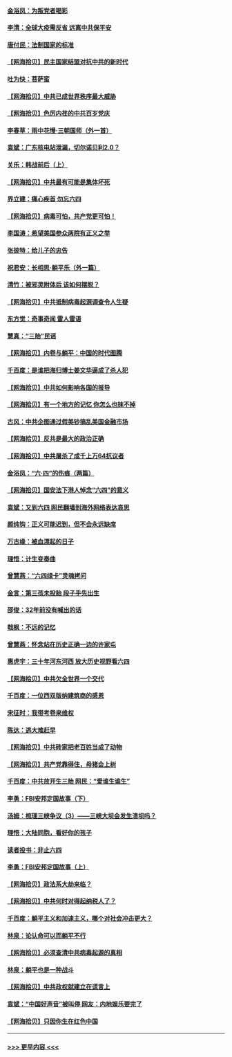 #### [金浴凤：为叛党者喝彩](../pages/nsc993/n13034058.md?t=06201302) 
#### [李清：全球大疫需反省 远离中共保平安](../pages/nsc993/n13033784.md?t=06201302) 
#### [唐付民：法制国家的标准](../pages/nsc993/n13032944.md?t=06201302) 
#### [【网海拾贝】民主国家结盟对抗中共的新时代](../pages/nsc993/n13031717.md?t=06201302) 
#### [吐为快：菩萨蛮](../pages/nsc993/n13030033.md?t=06201302) 
#### [【网海拾贝】中共已成世界秩序最大威胁](../pages/nsc993/n13028138.md?t=06201302) 
#### [【网海拾贝】色厉内荏的中共百岁党庆](../pages/nsc993/n13025582.md?t=06201302) 
#### [李春草：雨中花慢‧三朝国师（外一首）](../pages/nsc993/n13025567.md?t=06201302) 
#### [袁斌：广东核电站泄漏，切尔诺贝利2.0？](../pages/nsc993/n13025475.md?t=06201302) 
#### [关乐：韩战前后（上）](../pages/nsc993/n13025387.md?t=06201302) 
#### [【网海拾贝】中共最有可能是集体坏死](../pages/nsc993/n13023101.md?t=06201302) 
#### [界立建：痛心疾首 勿忘六四](../pages/nsc993/n13022339.md?t=06201302) 
#### [【网海拾贝】病毒可怕，共产党更可怕！](../pages/nsc993/n13020728.md?t=06201302) 
#### [李国涛：希望美国参众两院有正义之举](../pages/nsc993/n13020674.md?t=06201302) 
#### [张彼特：给儿子的忠告](../pages/nsc993/n13018934.md?t=06201302) 
#### [祝君安：长相思‧躺平乐（外一篇）](../pages/nsc993/n13018923.md?t=06201302) 
#### [清竹：被邪灵附体后 该如何摆脱？](../pages/nsc993/n13018877.md?t=06201302) 
#### [【网海拾贝】中共抵制病毒起源调查令人生疑](../pages/nsc993/n13017785.md?t=06201302) 
#### [东方觉：奇事奇闻 雷人雷语](../pages/nsc993/n13017577.md?t=06201302) 
#### [慧真：“三胎”民谣](../pages/nsc993/n13017394.md?t=06201302) 
#### [【网海拾贝】内卷与躺平：中国的时代图腾](../pages/nsc993/n13016128.md?t=06201302) 
#### [千百度：是谁把海归博士姜文华逼成了杀人犯](../pages/nsc993/n13015218.md?t=06201302) 
#### [【网海拾贝】中共如何影响各国的报导](../pages/nsc993/n13012599.md?t=06201302) 
#### [【网海拾贝】有一个地方的记忆 你怎么也抹不掉](../pages/nsc993/n13009802.md?t=06201302) 
#### [古风：中共企图通过假美钞搞乱美国金融市场](../pages/nsc993/n13009626.md?t=06201302) 
#### [【网海拾贝】反共是最大的政治正确](../pages/nsc993/n13007051.md?t=06201302) 
#### [【网海拾贝】中共屠杀了成千上万64抗议者](../pages/nsc993/n13002713.md?t=06201302) 
#### [金浴凤：“六·四”的伤痕（两篇）](../pages/nsc993/n13001719.md?t=06201302) 
#### [【网海拾贝】国安法下港人悼念“六四”的意义](../pages/nsc993/n13001039.md?t=06201302) 
#### [袁斌：又到六四 网民翻墙到海外网络表达哀思](../pages/nsc993/n13000995.md?t=06201302) 
#### [颜纯钩：正义可能迟到，但不会永远缺席](../pages/nsc993/n13000920.md?t=06201302) 
#### [万古缘：被血漂起的日子](../pages/nsc993/n13000914.md?t=06201302) 
#### [理悟：计生变奏曲](../pages/nsc993/n13000414.md?t=06201302) 
#### [曾慧燕：“六四绿卡”灵魂拷问](../pages/nsc993/n13000277.md?t=06201302) 
#### [金言：第三孩未投胎 段子手先出生](../pages/nsc993/n13000215.md?t=06201302) 
#### [邵俊：32年前没有喊出的话](../pages/nsc993/n13000181.md?t=06201302) 
#### [戟枫：不远的记忆](../pages/nsc993/n13000121.md?t=06201302) 
#### [曾慧燕：怀念站在历史正确一边的许家屯](../pages/nsc993/n13000073.md?t=06201302) 
#### [惠虎宇：三十年河东河西 放大历史视野看六四](../pages/nsc993/n13000018.md?t=06201302) 
#### [【网海拾贝】中共欠全世界一个交代](../pages/nsc993/n12998706.md?t=06201302) 
#### [千百度：一位西双版纳建筑商的感恩](../pages/nsc993/n12998487.md?t=06201302) 
#### [宋征时：我带考卷来维权](../pages/nsc993/n12994088.md?t=06201302) 
#### [陈达：逃大难赶早](../pages/nsc993/n12993569.md?t=06201302) 
#### [【网海拾贝】中共砖家把老百姓当成了动物](../pages/nsc993/n12993483.md?t=06201302) 
#### [【网海拾贝】共产党靠得住，母猪会上树](../pages/nsc993/n12990730.md?t=06201302) 
#### [千百度：中共放开生三胎 网民：“爱谁生谁生”](../pages/nsc993/n12990644.md?t=06201302) 
#### [李勇：FBI安邦定国故事（下）](../pages/nsc993/n12987854.md?t=06201302) 
#### [汤姆：梳理三峡争议（3）——三峡大坝会发生溃坝吗？](../pages/nsc993/n12989806.md?t=06201302) 
#### [理悟：大陆同胞，看好你的孩子](../pages/nsc993/n12989778.md?t=06201302) 
#### [读者投书：非止六四](../pages/nsc993/n12989673.md?t=06201302) 
#### [李勇：FBI安邦定国故事（上）](../pages/nsc993/n12987749.md?t=06201302) 
#### [【网海拾贝】政法系大劫来临？](../pages/nsc993/n12987596.md?t=06201302) 
#### [【网海拾贝】中共何时对得起纳税人了？](../pages/nsc993/n12985578.md?t=06201302) 
#### [千百度：躺平主义和加速主义，哪个对社会冲击更大？](../pages/nsc993/n12985512.md?t=06201302) 
#### [林泉：论认命可以而躺平不行](../pages/nsc993/n12985505.md?t=06201302) 
#### [【网海拾贝】必须查清中共病毒起源的真相](../pages/nsc993/n12984276.md?t=06201302) 
#### [林泉：躺平也是一种战斗](../pages/nsc993/n12984194.md?t=06201302) 
#### [【网海拾贝】中共政权就建立在谎言上](../pages/nsc993/n12981880.md?t=06201302) 
#### [袁斌：“中国好声音”被叫停 网友：内地娱乐要完了](../pages/nsc993/n12981826.md?t=06201302) 
#### [【网海拾贝】只因你生在红色中国](../pages/nsc993/n12979096.md?t=06201302) 

----
#### [ >>> 更早内容 <<< ](../indexes/nsc993-earlier.md)
